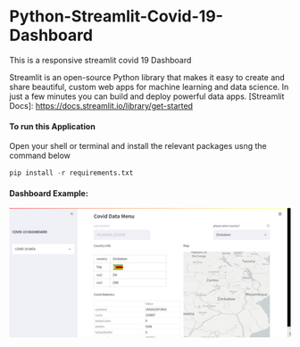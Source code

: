 # Python-Streamlit-Covid-19-Dashboard
This is a responsive streamlit covid 19 Dashboard

Streamlit is an open-source 
Python library that makes it easy to create and share beautiful,
custom web apps for machine learning and data science. In just a few minutes you can build and deploy powerful data apps.
[Streamlit Docs]: https://docs.streamlit.io/library/get-started

#### To run this Application
Open your shell or terminal and install the relevant packages usng the command below

```python
pip install -r requirements.txt
```

#### Dashboard Example: 
![Dashboard](components/img/image.png "Covid 19 Dashboard")